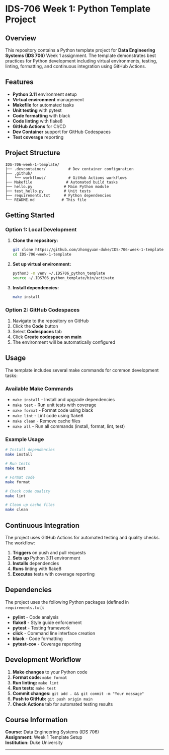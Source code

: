 # IDS-706 Week 1: Python Template Project

## Overview

This repository contains a Python template project for **Data Engineering Systems (IDS 706)** Week 1 assignment. The template demonstrates best practices for Python development including virtual environments, testing, linting, formatting, and continuous integration using GitHub Actions.

## Features

- **Python 3.11** environment setup
- **Virtual environment** management
- **Makefile** for automated tasks
- **Unit testing** with pytest
- **Code formatting** with black
- **Code linting** with flake8
- **GitHub Actions** for CI/CD
- **Dev Container** support for GitHub Codespaces
- **Test coverage** reporting

## Project Structure

```
IDS-706-week-1-template/
├── .devcontainer/          # Dev container configuration
├── .github/
│   └── workflows/          # GitHub Actions workflows
├── Makefile               # Automated build tasks
├── hello.py              # Main Python module
├── test_hello.py         # Unit tests
├── requirements.txt      # Python dependencies
└── README.md            # This file
```

## Getting Started

### Option 1: Local Development

1. **Clone the repository:**
   ```bash
   git clone https://github.com/zhongyuan-duke/IDS-706-week-1-template.git
   cd IDS-706-week-1-template
   ```

2. **Set up virtual environment:**
   ```bash
   python3 -m venv ~/.IDS706_python_template
   source ~/.IDS706_python_template/bin/activate
   ```

3. **Install dependencies:**
   ```bash
   make install
   ```

### Option 2: GitHub Codespaces

1. Navigate to the repository on GitHub
2. Click the **Code** button
3. Select **Codespaces** tab
4. Click **Create codespace on main**
5. The environment will be automatically configured

## Usage

The template includes several make commands for common development tasks:

### Available Make Commands

- `make install` - Install and upgrade dependencies
- `make test` - Run unit tests with coverage
- `make format` - Format code using black
- `make lint` - Lint code using flake8
- `make clean` - Remove cache files
- `make all` - Run all commands (install, format, lint, test)

### Example Usage

```bash
# Install dependencies
make install

# Run tests
make test

# Format code
make format

# Check code quality
make lint

# Clean up cache files
make clean
```

## Continuous Integration

The project uses GitHub Actions for automated testing and quality checks. The workflow:

1. **Triggers** on push and pull requests
2. **Sets up** Python 3.11 environment
3. **Installs** dependencies
4. **Runs** linting with flake8
5. **Executes** tests with coverage reporting

## Dependencies

The project uses the following Python packages (defined in `requirements.txt`):

- **pylint** - Code analysis
- **flake8** - Style guide enforcement
- **pytest** - Testing framework
- **click** - Command line interface creation
- **black** - Code formatting
- **pytest-cov** - Coverage reporting

## Development Workflow

1. **Make changes** to your Python code
2. **Format code:** `make format`
3. **Run linting:** `make lint`
4. **Run tests:** `make test`
5. **Commit changes:** `git add . && git commit -m "Your message"`
6. **Push to GitHub:** `git push origin main`
7. **Check Actions** tab for automated testing results


## Course Information

**Course:** Data Engineering Systems (IDS 706)  
**Assignment:** Week 1 Template Setup  
**Institution:** Duke University

---
